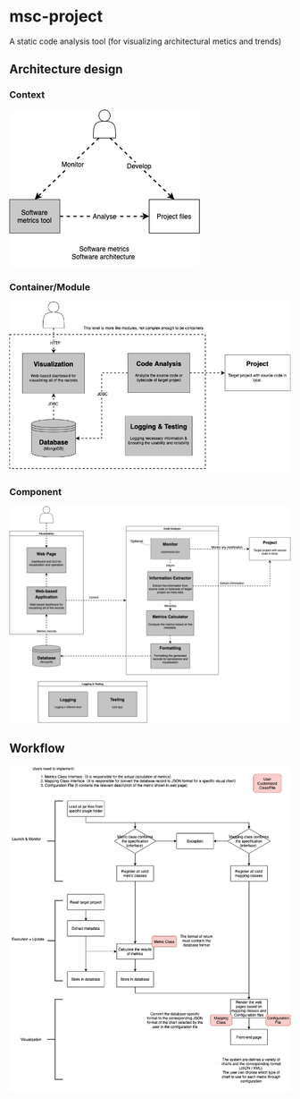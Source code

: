 # msc-project
A static code analysis tool (for visualizing architectural metics and trends)

## Architecture design

### Context
![C4](./doc/design/C4-Context.png)

### Container/Module
![C4](./doc/design/C4-Container.png)

### Component
![C4](./doc/design/C4-Component.png)

## Workflow
![Flowchart](./doc/design/Flowchart-Draft.png)
